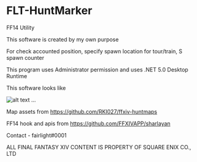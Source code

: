 # FLT-HuntMarker

FF14 Utility

This software is created by my own purpose

For check accounted position, specify spawn location for tour/train, S spawn counter

This program uses Administrator permission and uses .NET 5.0 Desktop Runtime

This software looks like

![alt text](https://i.imgur.com/LTZhXlI.png) ...


Map assets from https://github.com/RKI027/ffxiv-huntmaps

FF14 hook and apis from https://github.com/FFXIVAPP/sharlayan

Contact - fairlight#0001


ALL FINAL FANTASY XIV CONTENT IS PROPERTY OF SQUARE ENIX CO., LTD
